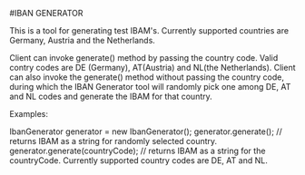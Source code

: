 #IBAN GENERATOR

This is a tool for generating test IBAM's.  Currently supported countries are Germany, Austria and the Netherlands.

Client can invoke generate() method by passing the country code.  Valid contry codes are DE (Germany), AT(Austria) and NL(the Netherlands).
Client can also invoke the generate() method without passing the country code, during which the IBAN Generator tool will randomly pick one among DE, AT and NL codes and generate the IBAM for that country.

Examples:

IbanGenerator generator = new IbanGenerator();
generator.generate(); // returns IBAM as a string for randomly selected country.
generator.generate(countryCode); // returns IBAM as a string for the countryCode. Currently supported country codes are DE, AT and NL.

